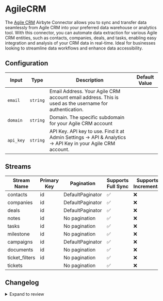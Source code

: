 # AgileCRM
The [Agile CRM](https://agilecrm.com/) Airbyte Connector allows you to sync and transfer data seamlessly from Agile CRM into your preferred data warehouse or analytics tool. With this connector, you can automate data extraction for various Agile CRM entities, such as contacts, companies, deals, and tasks, enabling easy integration and analysis of your CRM data in real-time. Ideal for businesses looking to streamline data workflows and enhance data accessibility.

## Configuration

| Input | Type | Description | Default Value |
|-------|------|-------------|---------------|
| `email` | `string` | Email Address. Your Agile CRM account email address. This is used as the username for authentication. |  |
| `domain` | `string` | Domain. The specific subdomain for your Agile CRM account |  |
| `api_key` | `string` | API Key. API key to use. Find it at Admin Settings -&gt; API &amp; Analytics -&gt; API Key in your Agile CRM account. |  |

## Streams
| Stream Name | Primary Key | Pagination | Supports Full Sync | Supports Incremental |
|-------------|-------------|------------|---------------------|----------------------|
| contacts | id | DefaultPaginator | ✅ |  ❌  |
| companies | id | DefaultPaginator | ✅ |  ❌  |
| deals | id | DefaultPaginator | ✅ |  ❌  |
| notes | id | No pagination | ✅ |  ❌  |
| tasks | id | No pagination | ✅ |  ❌  |
| milestone | id | No pagination | ✅ |  ❌  |
| campaigns | id | DefaultPaginator | ✅ |  ❌  |
| documents | id | No pagination | ✅ |  ❌  |
| ticket_filters | id | No pagination | ✅ |  ❌  |
| tickets |  | No pagination | ✅ |  ❌  |

## Changelog

<details>
  <summary>Expand to review</summary>

| Version          | Date              | Pull Request | Subject        |
|------------------|-------------------|--------------|----------------|
| 0.0.8 | 2025-01-18 | [51764](https://github.com/airbytehq/airbyte/pull/51764) | Update dependencies |
| 0.0.7 | 2025-01-11 | [51269](https://github.com/airbytehq/airbyte/pull/51269) | Update dependencies |
| 0.0.6 | 2024-12-28 | [50483](https://github.com/airbytehq/airbyte/pull/50483) | Update dependencies |
| 0.0.5 | 2024-12-21 | [50157](https://github.com/airbytehq/airbyte/pull/50157) | Update dependencies |
| 0.0.4 | 2024-12-14 | [49588](https://github.com/airbytehq/airbyte/pull/49588) | Update dependencies |
| 0.0.3 | 2024-12-12 | [49279](https://github.com/airbytehq/airbyte/pull/49279) | Update dependencies |
| 0.0.2 | 2024-12-11 | [49026](https://github.com/airbytehq/airbyte/pull/49026) | Starting with this version, the Docker image is now rootless. Please note that this and future versions will not be compatible with Airbyte versions earlier than 0.64 |
| 0.0.1 | 2024-11-08 | | Initial release by [@parthiv11](https://github.com/parthiv11) via Connector Builder |

</details>
